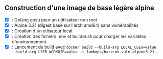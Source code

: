 ## Construction d'une image de base légère alpine

- [X] : Golang gosu pour un utitilsateur non root
- [X] : Alpine 3.21 (digest basé sur l'arch amd64) sans vulnérabilités
- [X] : Création d'un utlisateur local
- [X] : Création des fichiers .env et builder.sh pour charger les variables d'environnement
- [X] : Lancement du build avec `docker build --build-arg LOCAL_USER=value --build-arg USER_WORKDIR=value -t lambops/base:no-vuln-alpine3.21 .`
